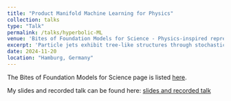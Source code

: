 ```yaml
---
title: "Product Manifold Machine Learning for Physics"
collection: talks
type: "Talk"
permalink: /talks/hyperbolic-ML
venue: 'Bites of Foundation Models for Science - Physics-inspired representaions'
excerpt: 'Particle jets exhibit tree-like structures through stochastic showering and hadronization. The hierarchical nature of these structures aligns naturally with hyperbolic space, a non-Euclidean geometry that captures hierarchy intrinsically. Drawing upon the foundations of geometric learning, we introduce hyperbolic transformer models tailored for tasks relevant to jet analyses, such as classification and representation learning. Through jet embeddings and jet tagging evaluations, our hyperbolic approach outperforms its Euclidean counterparts. These findings underscore the potential of using hyperbolic geometric representations in advancing jet physics analyses.'
date: 2024-11-20
location: "Hamburg, Germany"
---
```

The Bites of Foundation Models for Science page is listed [here](https://indico.cern.ch/event/1473554/).

My slides and recorded talk can be found here: [slides and recorded talk](https://indico.cern.ch/event/1473554/contributions/6238671/)
